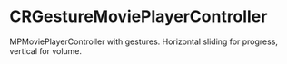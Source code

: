 CRGestureMoviePlayerController
==============================

MPMoviePlayerController with gestures. Horizontal sliding for progress, vertical for volume.
